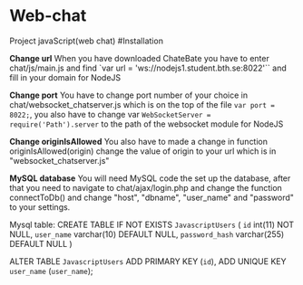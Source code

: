 # Web-chat
Project javaScript(web chat)
#Installation

**Change url**
When you have downloaded ChateBate you have to enter chat/js/main.js and find
`var url = 'ws://nodejs1.student.bth.se:8022'``
and fill in your domain for NodeJS

**Change port**
You have to change port number of your choice in chat/websocket_chatserver.js which is on the top of the file `var port = 8022;`, you also have to change var `WebSocketServer = require('Path').server` to the path of the websocket module for NodeJS

**Change originIsAllowed**
You also have to made a change in function originIsAllowed(origin) change the value of origin to your url which is in "websocket_chatserver.js"

**MySQL database**
You will need MySQL code the set up the database, after that you need to navigate to chat/ajax/login.php and change the function connectToDb() and change "host", "dbname", "user_name" and "password" to your settings.

Mysql table:
CREATE TABLE IF NOT EXISTS `JavascriptUsers` (
`id` int(11) NOT NULL,
  `user_name` varchar(10) DEFAULT NULL,
  `password_hash` varchar(255) DEFAULT NULL
)

ALTER TABLE `JavascriptUsers`
 ADD PRIMARY KEY (`id`), ADD UNIQUE KEY `user_name` (`user_name`);
